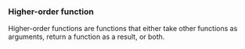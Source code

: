 ### Higher-order function

Higher-order functions are functions that either take other functions as arguments, return a function as a result, or both.
